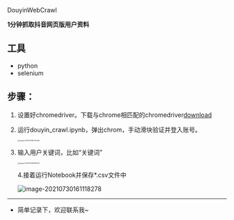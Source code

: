 DouyinWebCrawl

**1分钟抓取抖音网页版用户资料**

## 工具
- python
- selenium

## 步骤：
1. 设置好chromedriver。下载与chrome相匹配的chromedriver[download](https://chromedriver.storage.googleapis.com/index.html)

2. 运行douyin_crawl.ipynb，弹出chrom，手动滑块验证并登入账号。

   <img src="C:\Users\Administrator.DESKTOP-C350QLE\AppData\Roaming\Typora\typora-user-images\image-20210730160704346.png" alt="image-20210730160704346" style="zoom: 25%;" />

3. 输入用户关键词，比如“关键词”

   <img src="C:\Users\Administrator.DESKTOP-C350QLE\AppData\Roaming\Typora\typora-user-images\image-20210730160815028.png" alt="image-20210730160815028" style="zoom: 25%;" />

   4.接着运行Notebook并保存*.csv文件中

   ![image-20210730161118278](C:\Users\Administrator.DESKTOP-C350QLE\AppData\Roaming\Typora\typora-user-images\image-20210730161118278.png)

------

- 简单记录下，欢迎联系我~